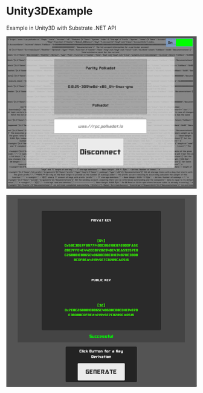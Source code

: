 # Unity3DExample
Example in Unity3D with Substrate .NET API

![Meta Data](https://github.com/darkfriend77/Unity3DExample/raw/master/images/metadata.png)

![Key Derivation](https://github.com/darkfriend77/Unity3DExample/raw/master/images/keyderivation.png)
